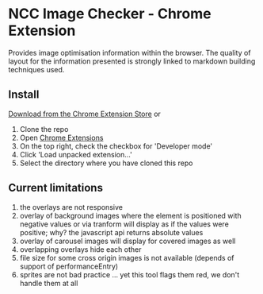 # NCC Image Checker - Chrome Extension
Provides image optimisation information within the browser. 
The quality of layout for the information presented is strongly linked to markdown building techniques used.

## Install
[Download from the Chrome Extension Store](https://chrome.google.com/webstore/detail/fphiheficgnpphmjdliclanppccfgifl)
or
1. Clone the repo
2. Open [Chrome Extensions](chrome://extensions)
3. On the top right, check the checkbox for 'Developer mode'
3. Click 'Load unpacked extension...'
3. Select the directory where you have cloned this repo

## Current limitations
1. the overlays are not responsive
2. overlay of background images where the element is positioned with negative values or via tranform will display as if the values were positive; why? the javascript api returns absolute values
3. overlay of carousel images will display for covered images as well
4. overlapping overlays hide each other
5. file size for some cross origin images is not available (depends of support of performanceEntry)
6. sprites are not bad practice ... yet this tool flags them red, we don't handle them at all
